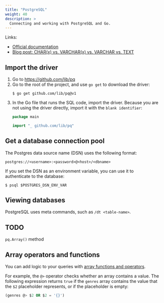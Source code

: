 ```yaml
---
title: "PostgreSQL"
weight: 40
description: >
  Connecting and working with PostgreSQL and Go.
---
```

Links:

- [Official documentation](https://www.postgresql.org/docs/current/datatype.html)
- [Blog post: CHAR(x) vs. VARCHAR(x) vs. VARCHAR vs. TEXT ](https://www.depesz.com/2010/03/02/charx-vs-varcharx-vs-varchar-vs-text/)

## Import the driver

1. Go to https://github.com/lib/pq
2. Go to the root of the project, and use `go get` to download the driver:
   ```shell
   $ go get github.com/lib/pq@v1
   ```
3. In the Go file that runs the SQL code, import the driver. Because you are not using the driver directly, import it with the `blank identifier`:
   ```go
   package main

   import "_ github.com/lib/pq"
   ```

## Get a database connection pool

The Postgres data source name (DSN) uses the following format:

```
postgres://<username>:<password>@<host>/<dbname>
```

If you set the DSN as an environment variable, you can use it to authenticate to the database:

```shell
$ psql $POSTGRES_DSN_ENV_VAR
```


## Viewing databases

PostgreSQL uses meta commands, such as `/dt <table-name>`.


## TODO 

`pq.Array()` method

## Array operators and functions

You can add logic to your queries with [array functions and operators](https://www.postgresql.org/docs/9.6/functions-array.html).

For example, the `@>` operator checks whether an array contains a value. The following expression returns `true` if the `genres` array contains the value that the `$2` placeholder represents, or if the placeholder is empty:

```sql
(genres @> $2 OR $2 = '{}')
```